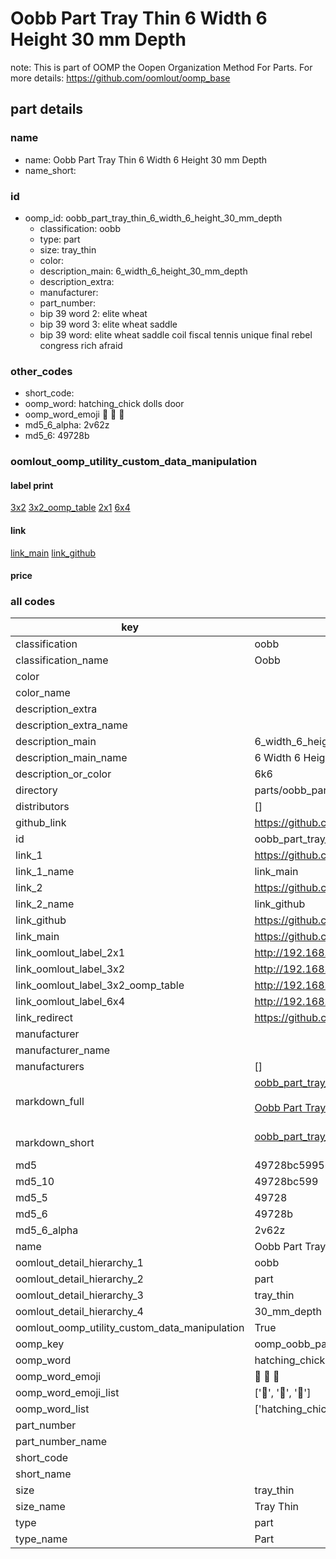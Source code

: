 # Oobb Part Tray Thin 6 Width 6 Height 30 mm Depth  

note: This is part of OOMP the Oopen Organization Method For Parts. For more details: https://github.com/oomlout/oomp_base

##  part details
  







### name
* name: Oobb Part Tray Thin 6 Width 6 Height 30 mm Depth
* name_short: 
### id
* oomp_id: oobb_part_tray_thin_6_width_6_height_30_mm_depth
  * classification: oobb
  * type: part
  * size: tray_thin
  * color: 
  * description_main: 6_width_6_height_30_mm_depth
  * description_extra: 
  * manufacturer: 
  * part_number: 
  * bip 39 word 2: elite wheat
  * bip 39 word 3: elite wheat saddle
  * bip 39 word: elite wheat saddle coil fiscal tennis unique final rebel congress rich afraid

### other_codes
* short_code: 
* oomp_word: hatching_chick dolls door
* oomp_word_emoji :hatching_chick: :dolls: :door:
* md5_6_alpha: 2v62z
* md5_6: 49728b






### oomlout_oomp_utility_custom_data_manipulation
#### label print
[3x2](http://192.168.1.245:1112/?label=oomp%202v62z)
[3x2_oomp_table](http://192.168.1.108:1112/?label=oomp%202v62z)
[2x1](http://192.168.1.242:1112/?label=oomp%202v62z)
[6x4](http://192.168.1.55:1112/?label=oomp%202v62z)    

#### link

[link_main](https://github.com/oomlout/oomlout_oomp_version_1_messy/tree/main/parts/oobb_part_tray_thin_6_width_6_height_30_mm_depth) [link_github](https://github.com/oomlout/oomlout_oomp_version_1_messy/tree/main/parts/oobb_part_tray_thin_6_width_6_height_30_mm_depth)                             

#### price







### all codes 
| key | value |  
| --- | --- |  
| classification | oobb |  
| classification_name | Oobb |  
| color |  |  
| color_name |  |  
| description_extra |  |  
| description_extra_name |  |  
| description_main | 6_width_6_height_30_mm_depth |  
| description_main_name | 6 Width 6 Height 30 mm Depth |  
| description_or_color | 6k6 |  
| directory | parts/oobb_part_tray_thin_6_width_6_height_30_mm_depth |  
| distributors | [] |  
| github_link | https://github.com/oomlout/oomlout_oomp_part_src/tree/main/parts/oobb_part_tray_thin_6_width_6_height_30_mm_depth |  
| id | oobb_part_tray_thin_6_width_6_height_30_mm_depth |  
| link_1 | https://github.com/oomlout/oomlout_oomp_version_1_messy/tree/main/parts/oobb_part_tray_thin_6_width_6_height_30_mm_depth |  
| link_1_name | link_main |  
| link_2 | https://github.com/oomlout/oomlout_oomp_version_1_messy/tree/main/parts/oobb_part_tray_thin_6_width_6_height_30_mm_depth |  
| link_2_name | link_github |  
| link_github | https://github.com/oomlout/oomlout_oomp_version_1_messy/tree/main/parts/oobb_part_tray_thin_6_width_6_height_30_mm_depth |  
| link_main | https://github.com/oomlout/oomlout_oomp_version_1_messy/tree/main/parts/oobb_part_tray_thin_6_width_6_height_30_mm_depth |  
| link_oomlout_label_2x1 | http://192.168.1.242:1112/?label=oomp%202v62z |  
| link_oomlout_label_3x2 | http://192.168.1.245:1112/?label=oomp%202v62z |  
| link_oomlout_label_3x2_oomp_table | http://192.168.1.108:1112/?label=oomp%202v62z |  
| link_oomlout_label_6x4 | http://192.168.1.55:1112/?label=oomp%202v62z |  
| link_redirect | https://github.com/oomlout/oomlout_oomp_version_1_messy/tree/main/parts/oobb_part_tray_thin_6_width_6_height_30_mm_depth |  
| manufacturer |  |  
| manufacturer_name |  |  
| manufacturers | [] |  
| markdown_full | [oobb_part_tray_thin_6_width_6_height_30_mm_depth](none)<br>[](none)<br>[Oobb Part Tray Thin 6 Width 6 Height 30 Mm Depth](none)<br><br> |  
| markdown_short | [oobb_part_tray_thin_6_width_6_height_30_mm_depth](none)<br><br> |  
| md5 | 49728bc599569db37cabc2d57bbe7a40 |  
| md5_10 | 49728bc599 |  
| md5_5 | 49728 |  
| md5_6 | 49728b |  
| md5_6_alpha | 2v62z |  
| name | Oobb Part Tray Thin 6 Width 6 Height 30 mm Depth |  
| oomlout_detail_hierarchy_1 | oobb |  
| oomlout_detail_hierarchy_2 | part |  
| oomlout_detail_hierarchy_3 | tray_thin |  
| oomlout_detail_hierarchy_4 | 30_mm_depth |  
| oomlout_oomp_utility_custom_data_manipulation | True |  
| oomp_key | oomp_oobb_part_tray_thin_6_width_6_height_30_mm_depth |  
| oomp_word | hatching_chick dolls door |  
| oomp_word_emoji | :hatching_chick: :dolls: :door: |  
| oomp_word_emoji_list | [':hatching_chick:', ':dolls:', ':door:'] |  
| oomp_word_list | ['hatching_chick', 'dolls', 'door'] |  
| part_number |  |  
| part_number_name |  |  
| short_code |  |  
| short_name |  |  
| size | tray_thin |  
| size_name | Tray Thin |  
| type | part |  
| type_name | Part |  
